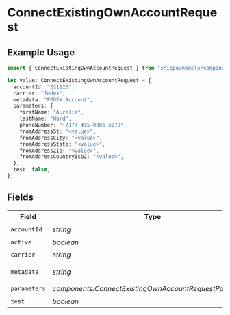 # ConnectExistingOwnAccountRequest

## Example Usage

```typescript
import { ConnectExistingOwnAccountRequest } from "shippo/models/components";

let value: ConnectExistingOwnAccountRequest = {
  accountId: "321123",
  carrier: "fedex",
  metadata: "FEDEX Account",
  parameters: {
    firstName: "Aurelia",
    lastName: "Ward",
    phoneNumber: "(717) 415-0806 x279",
    fromAddressSt: "<value>",
    fromAddressCity: "<value>",
    fromAddressState: "<value>",
    fromAddressZip: "<value>",
    fromAddressCountryIso2: "<value>",
  },
  test: false,
};
```

## Fields

| Field                                                   | Type                                                    | Required                                                | Description                                             | Example                                                 |
| ------------------------------------------------------- | ------------------------------------------------------- | ------------------------------------------------------- | ------------------------------------------------------- | ------------------------------------------------------- |
| `accountId`                                             | *string*                                                | :heavy_check_mark:                                      | N/A                                                     | 321123                                                  |
| `active`                                                | *boolean*                                               | :heavy_minus_sign:                                      | N/A                                                     |                                                         |
| `carrier`                                               | *string*                                                | :heavy_check_mark:                                      | N/A                                                     | fedex                                                   |
| `metadata`                                              | *string*                                                | :heavy_minus_sign:                                      | N/A                                                     | FEDEX Account                                           |
| `parameters`                                            | *components.ConnectExistingOwnAccountRequestParameters* | :heavy_check_mark:                                      | N/A                                                     |                                                         |
| `test`                                                  | *boolean*                                               | :heavy_minus_sign:                                      | N/A                                                     | false                                                   |